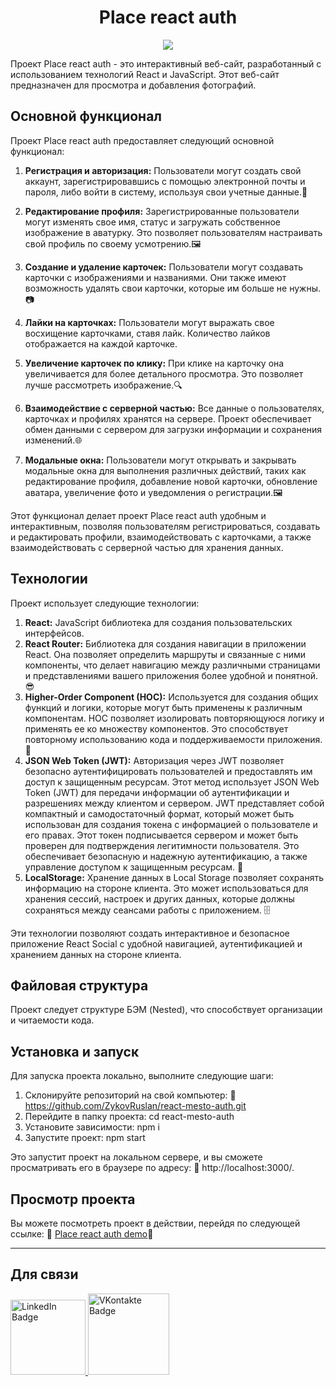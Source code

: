 <h1 align="center">Place react auth</h1>
<p align="center">
  <img src="https://i.postimg.cc/sgsdm58J/2023-09-22-18-13-30.png">
</p>

Проект Place react auth - это интерактивный веб-сайт, разработанный с использованием технологий React и JavaScript. Этот веб-сайт предназначен для просмотра и добавления фотографий. 

## Основной функционал

Проект Place react auth предоставляет следующий основной функционал:

1. **Регистрация и авторизация:** Пользователи могут создать свой аккаунт, зарегистрировавшись с помощью электронной почты и пароля, либо войти в систему, используя свои учетные данные.🔐

2. **Редактирование профиля:** Зарегистрированные пользователи могут изменять свое имя, статус и загружать собственное изображение в аватурку. Это позволяет пользователям настраивать свой профиль по своему усмотрению.🖼️

3. **Создание и удаление карточек:** Пользователи могут создавать карточки с изображениями и названиями. Они также имеют возможность удалять свои карточки, которые им больше не нужны.📷

4. **Лайки на карточках:** Пользователи могут выражать свое восхищение карточками, ставя лайк. Количество лайков отображается на каждой карточке.

5. **Увеличение карточек по клику:** При клике на карточку она увеличивается для более детального просмотра. Это позволяет лучше рассмотреть изображение.🔍

6. **Взаимодействие с серверной частью:** Все данные о пользователях, карточках и профилях хранятся на сервере. Проект обеспечивает обмен данными с сервером для загрузки информации и сохранения изменений.🌐

7. **Модальные окна:** Пользователи могут открывать и закрывать модальные окна для выполнения различных действий, таких как редактирование профиля, добавление новой карточки, обновление аватара, увеличение фото и уведомления о регистрации.🖼️

Этот функционал делает проект Place react auth удобным и интерактивным, позволяя пользователям регистрироваться, создавать и редактировать профили, взаимодействовать с карточками, а также взаимодействовать с серверной частью для хранения данных.

## Технологии

Проект использует следующие технологии:

1. **React:** JavaScript библиотека для создания пользовательских интерфейсов.
2. **React Router:** Библиотека для создания навигации в приложении React. Она позволяет определить маршруты и связанные с ними компоненты, что делает навигацию между различными страницами и представлениями вашего приложения более удобной и понятной. 😎
3. **Higher-Order Component (HOC):** Используется для создания общих функций и логики, которые могут быть применены к различным компонентам. HOC позволяет изолировать повторяющуюся логику и применять ее ко множеству компонентов. Это способствует повторному использованию кода и поддерживаемости приложения. 🧩
4. **JSON Web Token (JWT):** Авторизация через JWT позволяет безопасно аутентифицировать пользователей и предоставлять им доступ к защищенным ресурсам. Этот метод использует JSON Web Token (JWT) для передачи информации об аутентификации и разрешениях между клиентом и сервером. JWT представляет собой компактный и самодостаточный формат, который может быть использован для создания токена с информацией о пользователе и его правах. Этот токен подписывается сервером и может быть проверен для подтверждения легитимности пользователя. Это обеспечивает безопасную и надежную аутентификацию, а также управление доступом к защищенным ресурсам. 🔐
5. **LocalStorage:** Хранение данных в Local Storage позволяет сохранять информацию на стороне клиента. Это может использоваться для хранения сессий, настроек и других данных, которые должны сохраняться между сеансами работы с приложением. 🗄️

Эти технологии позволяют создать интерактивное и безопасное приложение React Social с удобной навигацией, аутентификацией и хранением данных на стороне клиента.

## Файловая структура

Проект следует структуре БЭМ (Nested), что способствует организации и читаемости кода.

## Установка и запуск

Для запуска проекта локально, выполните следующие шаги:

1. Склонируйте репозиторий на свой компьютер: 🔗 https://github.com/ZykovRuslan/react-mesto-auth.git
2. Перейдите в папку проекта: cd react-mesto-auth
3. Установите зависимости: npm i
4. Запустите проект: npm start

Это запустит проект на локальном сервере, и вы сможете просматривать его в браузере по адресу: 🔗 http://localhost:3000/.

## Просмотр проекта

Вы можете посмотреть проект в действии, перейдя по следующей ссылке: 🔗 <a href="https://zykovruslan.github.io/react-mesto-auth/" target="_blank">Place react auth demo</a>🌟

---

## Для связи

  <a href="https://linkedin.com/in/ruslan-zykov/">
    <img src="https://img.shields.io/badge/Linkedin-blue?style=for-the-badge&logo=linkedin&logoColor=white" alt="LinkedIn Badge" width="120"/>
  </a>
  <a href="https://vk.com/r_u_sl_i_k">
    <img src="https://img.shields.io/badge/Vkontakte-blue?style=for-the-badge&logo=vk&logoColor=white" alt="VKontakte Badge" width="130"/>
  </a>
